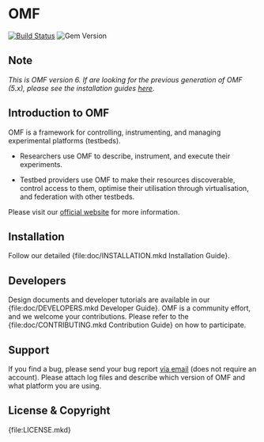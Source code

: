 # OMF

[![Build Status](http://img.shields.io/travis/mytestbed/omf.svg?style=flat)](http://travis-ci.org/mytestbed/omf)
![Gem Version](http://img.shields.io/gem/v/omf_common.svg?style=flat)

## Note

_This is OMF version 6. If are looking for the previous generation of OMF (5.x), please see the installation guides [here](https://omf.mytestbed.net/projects/omf/wiki/Installation)_.

## Introduction to OMF

OMF is a framework for controlling, instrumenting, and managing experimental platforms (testbeds).

* Researchers use OMF to describe, instrument, and execute their experiments.

* Testbed providers use OMF to make their resources discoverable, control access to them, optimise their utilisation through virtualisation, and federation with other testbeds.

Please visit our [official website](https://omf.orbit-lab.org) for more information.

##  Installation

Follow our detailed {file:doc/INSTALLATION.mkd Installation Guide}.

## Developers

Design documents and developer tutorials are available in our {file:doc/DEVELOPERS.mkd Developer Guide}. OMF is a community effort, and we welcome your contributions. Please refer to the {file:doc/CONTRIBUTING.mkd Contribution Guide} on how to participate.

## Support

If you find a bug, please send your bug report [via email](mailto:omf-issues@orbit-lab.org) (does not require an account). Please attach log files and describe which version of OMF and what platform you are using.

## License & Copyright

{file:LICENSE.mkd}
